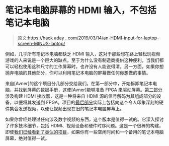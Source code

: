 # 笔记本电脑屏幕的 HDMI 输入，不包括笔记本电脑

> 原文:[https://hack aday . com/2019/03/14/an-HDMI-input-for-laptop-screen-MINUS-laptop/](https://hackaday.com/2019/03/14/an-hdmi-input-for-laptop-screen-minus-laptop/)

例如，几乎所有笔记本电脑都缺乏 HDMI 输入，这对于那些想在路上轻松玩视频游戏的人来说是一个巨大的缺点。至于为什么没有制造商提供这种便利，当我们都可以轻松使用这种尺寸的工作屏幕时，也许没有人能说得清。另一方面，如果你想抛弃电脑的其他部分，你可以利用笔记本电脑的屏幕做任何你想做的事情。

来自[Avner]的这个项目分几部分交给我们。在第一部分中，开始拆卸笔记本电脑，并找到屏幕的数据手册，这使[Avner]能够准备 FPGA 来驱动屏幕。[第二部分](https://www.element14.com/community/groups/fpga-group/blog/2019/03/04/lcd-panel-fpga-with-an-hdmi-sink-external-display)涉及构建 HDMI 接收器，这是一种将来自 HDMI 源的信号解码为其组成部分的设备，以便将其发送到 FPGA。项目的[最后部分](https://www.element14.com/community/groups/fpga-group/blog/2019/03/04/lcd-panel-fpga-with-an-hdmi-sink-external-display)实际上包括向这个令人印象深刻的硬件集合发送视频，以便让视频出现在旧的笔记本电脑屏幕上。

如果你曾经处理过任何涉及数字视频的东西，这个版本是值得一试的。它深入探讨了许多技术细节，包括 HDMI、视频设备和硬件时序问题。这是一个很棒的构建，即使[我们已经看到了类似的项目](https://hackaday.com/2016/07/27/fpga-drives-old-laptop-screen/)，如果你有一些空闲时间和一个备用的笔记本电脑屏幕，绝对值得一试。